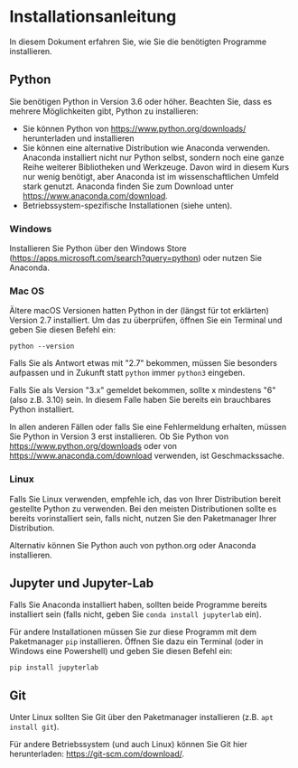 # Installationsanleitung

In diesem Dokument erfahren Sie, wie Sie die benötigten Programme installieren.

## Python

Sie benötigen Python in Version 3.6 oder höher. Beachten Sie, dass es mehrere
Möglichkeiten gibt, Python zu installieren: 

  * Sie können Python von https://www.python.org/downloads/ herunterladen
    und installieren
  * Sie können eine alternative Distribution wie Anaconda verwenden. Anaconda
    installiert nicht nur Python selbst, sondern noch eine ganze Reihe weiterer
    Bibliotheken und Werkzeuge. Davon wird in diesem Kurs nur wenig benötigt,
    aber Anaconda ist im wissenschaftlichen Umfeld stark genutzt.
    Anaconda finden Sie zum Download unter https://www.anaconda.com/download.
  * Betriebssystem-spezifische Installationen (siehe unten).

### Windows

Installieren Sie Python über den Windows Store 
(https://apps.microsoft.com/search?query=python) oder nutzen Sie Anaconda.


### Mac OS

Ältere macOS Versionen hatten Python in der (längst für tot erklärten) 
Version 2.7 installiert. Um das zu überprüfen, öffnen Sie ein Terminal und 
geben Sie diesen Befehl ein:

```
python --version
```

Falls Sie als Antwort etwas mit "2.7" bekommen, müssen Sie besonders aufpassen 
und in Zukunft statt ``python`` immer ``python3`` eingeben.

Falls Sie als Version "3.x" gemeldet bekommen, sollte x mindestens "6" 
(also z.B. 3.10) sein. In diesem Falle haben Sie bereits ein brauchbares
Python installiert.

In allen anderen Fällen oder falls Sie eine Fehlermeldung erhalten, müssen 
Sie Python in Version 3 erst installieren. Ob Sie Python von  
https://www.python.org/downloads oder von https://www.anaconda.com/download
verwenden, ist Geschmackssache.

### Linux

Falls Sie Linux verwenden, empfehle ich, das von Ihrer Distribution bereit
gestellte Python zu verwenden. Bei den meisten Distributionen sollte es 
bereits vorinstalliert sein, falls nicht, nutzen Sie den Paketmanager
Ihrer Distribution.

Alternativ können Sie Python auch von python.org oder Anaconda installieren.

## Jupyter und Jupyter-Lab

Falls Sie Anaconda installiert haben, sollten beide Programme bereits 
installiert sein (falls nicht, geben Sie ``conda install jupyterlab`` ein).

Für andere Installationen müssen Sie zur diese Programm mit dem Paketmanager
``pip`` installieren. Öffnen Sie dazu ein Terminal (oder in Windows eine
Powershell) und geben Sie diesen Befehl ein:

```
pip install jupyterlab
```

## Git

Unter Linux sollten Sie Git über den Paketmanager installieren 
(z.B. ``apt install git``). 

Für andere Betriebssystem (und auch Linux) können Sie Git hier herunterladen:
https://git-scm.com/download/.
